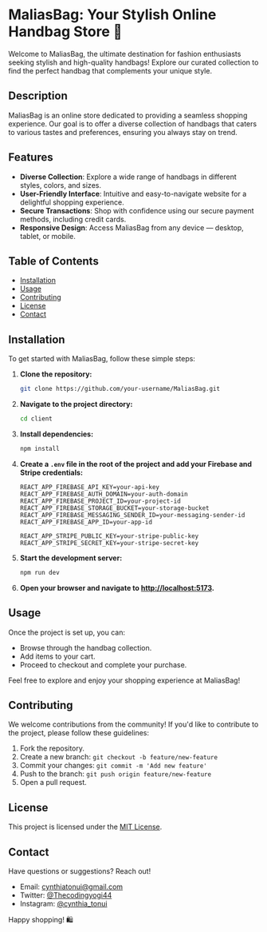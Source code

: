 # MaliasBag: Your Stylish Online Handbag Store 👜

Welcome to MaliasBag, the ultimate destination for fashion enthusiasts seeking stylish and high-quality handbags! Explore our curated collection to find the perfect handbag that complements your unique style.

## Description

MaliasBag is an online store dedicated to providing a seamless shopping experience. Our goal is to offer a diverse collection of handbags that caters to various tastes and preferences, ensuring you always stay on trend.

## Features

- **Diverse Collection**: Explore a wide range of handbags in different styles, colors, and sizes.
- **User-Friendly Interface**: Intuitive and easy-to-navigate website for a delightful shopping experience.
- **Secure Transactions**: Shop with confidence using our secure payment methods, including credit cards.
- **Responsive Design**: Access MaliasBag from any device — desktop, tablet, or mobile.

## Table of Contents

- [Installation](#installation)
- [Usage](#usage)
- [Contributing](#contributing)
- [License](#license)
- [Contact](#contact)

## Installation

To get started with MaliasBag, follow these simple steps:

1. **Clone the repository:**

   ```bash
   git clone https://github.com/your-username/MaliasBag.git
   ```

2. **Navigate to the project directory:**

   ```bash
   cd client
   ```

3. **Install dependencies:**

   ```bash
   npm install
   ```

4. **Create a `.env` file in the root of the project and add your Firebase and Stripe credentials:**

   ```dotenv
   REACT_APP_FIREBASE_API_KEY=your-api-key
   REACT_APP_FIREBASE_AUTH_DOMAIN=your-auth-domain
   REACT_APP_FIREBASE_PROJECT_ID=your-project-id
   REACT_APP_FIREBASE_STORAGE_BUCKET=your-storage-bucket
   REACT_APP_FIREBASE_MESSAGING_SENDER_ID=your-messaging-sender-id
   REACT_APP_FIREBASE_APP_ID=your-app-id

   REACT_APP_STRIPE_PUBLIC_KEY=your-stripe-public-key
   REACT_APP_STRIPE_SECRET_KEY=your-stripe-secret-key
   ```

5. **Start the development server:**

   ```bash
   npm run dev
   ```

6. **Open your browser and navigate to [http://localhost:5173](http://localhost:5173).**

## Usage

Once the project is set up, you can:

- Browse through the handbag collection.
- Add items to your cart.
- Proceed to checkout and complete your purchase.

Feel free to explore and enjoy your shopping experience at MaliasBag!

## Contributing

We welcome contributions from the community! If you'd like to contribute to the project, please follow these guidelines:

1. Fork the repository.
2. Create a new branch: `git checkout -b feature/new-feature`
3. Commit your changes: `git commit -m 'Add new feature'`
4. Push to the branch: `git push origin feature/new-feature`
5. Open a pull request.

## License

This project is licensed under the [MIT License](./LICENSE).

## Contact

Have questions or suggestions? Reach out!

- Email: cynthiatonui@gmail.com
- Twitter: [@Thecodingyogi44](https://twitter.com/Thecodingyogi44)
- Instagram: [@cynthia_tonui](https://instagram.com/cynthia_tonui)

Happy shopping! 🛍️
